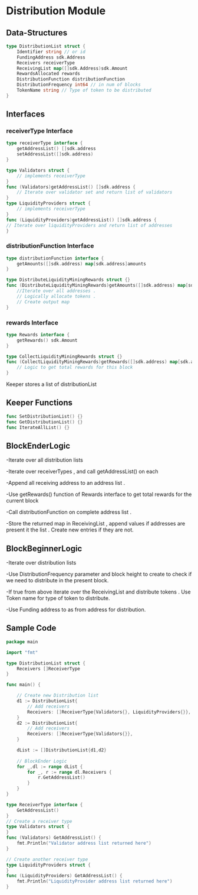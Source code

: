 # Distribution Module
## Data-Structures
```go
type DistributionList struct {
	Identifier string // or id 
	FundingAddress sdk.Address
	Receivers receiverType 
	ReceivingList map([]sdk.Address)sdk.Amount 
	RewardsAllocated rewards
	DistributionFunction distributionFunction
	DistributionFrequency int64 // in num of blocks
	TokenName string // Type of token to be distributed
}
```
## Interfaces

### receiverType Interface 
```go
type receiverType interface {
	getAddressList() []sdk.address
	setAddressList([]sdk.address)  
}
```
```go
type Validators struct {
	// implements receiverType
}
func (Validators)getAddressList() []sdk.address {
	// Iterate over validator set and return list of validators
}
type LiquidityProviders struct {
	// implements receiverType
}
func (LiquidityProviders)getAddressList() []sdk.address {
// Iterate over liquidityProviders and return list of addresses
}


```

### distributionFunction Interface
```go
type distributionFunction interface {
	getAmounts([]sdk.address) map[sdk.address]amounts
}

```
```go
type DistributeLiquidityMiningRewards struct {}
func (DistributeLiquidityMiningRewards)getAmounts([]sdk.address) map[sdk.address]amounts {
	//Iterate over all addresses .
	// Logically allocate tokens .
	// Create output map
}
```

### rewards Interface

```go
type Rewards interface {
	getRewards() sdk.Amount
}
```
```go
type CollectLiquidityMiningRewards struct {}
func (CollectLiquidityMiningRewards)getRewards([]sdk.address) map[sdk.address]amounts {
	// Logic to get total rewards for this block
}
```


Keeper stores a list of distributionList 

## Keeper Functions

```go
func SetDistributionList() {}
func GetDistributionList() {}
func IterateAllList() {}
```


## BlockEnderLogic

-Iterate over all distribution lists

-Iterate over receiverTypes , and call getAddressList() on each

-Append all receiving address to an address list .

-Use getRewards() function of Rewards interface to get total rewards for the current block

-Call distributionFunction on complete address list .

-Store the returned map in ReceivingList , append values if addresses are present it the list . Create new entries if they are not. 

## BlockBeginnerLogic

-Iterate over distribution lists

-Use DistributionFrequency parameter and block height to create to check if we need to distribute in the present block.

-If true from above iterate over the ReceivingList and distribute tokens . Use Token name for type of token to distribute.

-Use Funding address to as from address for distribution.

## Sample Code 

```go
package main

import "fmt"

type DistributionList struct {
	Receivers []ReceiverType
}

func main() {

	// Create new Distribution list
	d1 := DistributionList{
		// Add receivers
		Receivers: []ReceiverType{Validators{}, LiquidityProviders{}},
	}
	d2 := DistributionList{
		// Add receivers
		Receivers: []ReceiverType{Validators{}},
	}

	dList := []DistributionList{d1,d2}
	
	// BlockEnder Logic
	for _,dl := range dList {
		for _, r := range dl.Receivers {
			r.GetAddressList()
		}
	}
}

type ReceiverType interface {
	GetAddressList()
}
// Create a receiver type
type Validators struct {
}
func (Validators) GetAddressList() {
	fmt.Println("Validator address list returned here")
}

// Create another receiver type
type LiquidityProviders struct {
}
func (LiquidityProviders) GetAddressList() {
	fmt.Println("LiquidityProvider address list returned here")
}

```
